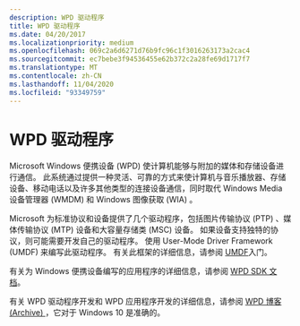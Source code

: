 ```yaml
---
description: WPD 驱动程序
title: WPD 驱动程序
ms.date: 04/20/2017
ms.localizationpriority: medium
ms.openlocfilehash: 069c2a6d6271d76b9fc96c1f3016263173a2cac4
ms.sourcegitcommit: ec7bebe3f94536455e62b372c2a28fe69d1717f7
ms.translationtype: MT
ms.contentlocale: zh-CN
ms.lasthandoff: 11/04/2020
ms.locfileid: "93349759"
---
```

# <a name="wpd-drivers"></a>WPD 驱动程序

Microsoft Windows 便携设备 (WPD) 使计算机能够与附加的媒体和存储设备进行通信。 此系统通过提供一种灵活、可靠的方式来使计算机与音乐播放器、存储设备、移动电话以及许多其他类型的连接设备通信，同时取代 Windows Media 设备管理器 (WMDM) 和 Windows 图像获取 (WIA) 。

Microsoft 为标准协议和设备提供了几个驱动程序，包括图片传输协议 (PTP) 、媒体传输协议 (MTP) 设备和大容量存储类 (MSC) 设备。 如果设备支持独特的协议，则可能需要开发自己的驱动程序。 使用 User-Mode Driver Framework (UMDF) 来编写此驱动程序。 有关此框架的详细信息，请参阅 [UMDF](../wdf/getting-started-with-umdf-version-2.md)入门。

有关为 Windows 便携设备编写的应用程序的详细信息，请参阅 [WPD SDK 文档](/windows/win32/windows-portable-devices)。

有关 WPD 驱动程序开发和 WPD 应用程序开发的详细信息，请参阅 [WPD 博客 (Archive) ](/archive/blogs/wpdblog/)，它对于 Windows 10 是准确的。